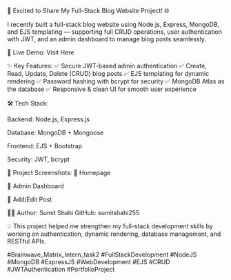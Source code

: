 
🚀 Excited to Share My Full-Stack Blog Website Project! 🌐

I recently built a full-stack blog website using Node.js, Express, MongoDB, and EJS templating — supporting full CRUD operations, user authentication with JWT, and an admin dashboard to manage blog posts seamlessly.

🔗 Live Demo: Visit Here

✨ Key Features:
✅ Secure JWT-based admin authentication
✅ Create, Read, Update, Delete (CRUD) blog posts
✅ EJS templating for dynamic rendering
✅ Password hashing with bcrypt for security
✅ MongoDB Atlas as the database
✅ Responsive & clean UI for smooth user experience

🛠 Tech Stack:

Backend: Node.js, Express.js

Database: MongoDB + Mongoose

Frontend: EJS + Bootstrap

Security: JWT, bcrypt

📸 Project Screenshots:
🔹 Homepage


🔹 Admin Dashboard


🔹 Add/Edit Post


👨‍💻 Author: Sumit Shahi
GitHub: sumitshahi255

💡 This project helped me strengthen my full-stack development skills by working on authentication, dynamic rendering, database management, and RESTful APIs.

#Brainwave_Matrix_Intern_task2 #FullStackDevelopment #NodeJS #MongoDB #ExpressJS #WebDevelopment #EJS #CRUD #JWTAuthentication #PortfolioProject
 
 
